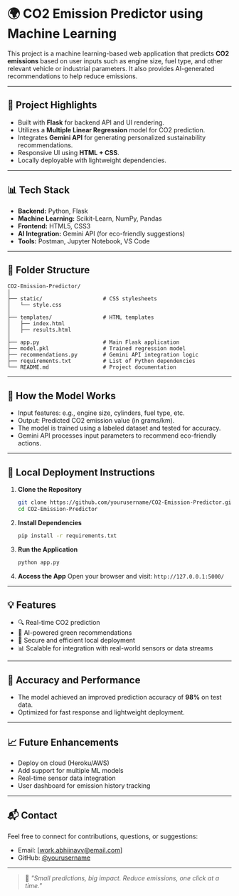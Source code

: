 
# 🌍 CO2 Emission Predictor using Machine Learning

This project is a machine learning-based web application that predicts **CO2 emissions** based on user inputs such as engine size, fuel type, and other relevant vehicle or industrial parameters. It also provides AI-generated recommendations to help reduce emissions.

---

## 📌 Project Highlights

- Built with **Flask** for backend API and UI rendering.
- Utilizes a **Multiple Linear Regression** model for CO2 prediction.
- Integrates **Gemini API** for generating personalized sustainability recommendations.
- Responsive UI using **HTML + CSS**.
- Locally deployable with lightweight dependencies.

---

## 📊 Tech Stack

- **Backend:** Python, Flask  
- **Machine Learning:** Scikit-Learn, NumPy, Pandas  
- **Frontend:** HTML5, CSS3  
- **AI Integration:** Gemini API (for eco-friendly suggestions)  
- **Tools:** Postman, Jupyter Notebook, VS Code  

---

## 📂 Folder Structure

```
CO2-Emission-Predictor/
│
├── static/                   # CSS stylesheets
│   └── style.css
│
├── templates/                # HTML templates
│   ├── index.html
│   ├── results.html
│
├── app.py                    # Main Flask application
├── model.pkl                 # Trained regression model
├── recommendations.py        # Gemini API integration logic
├── requirements.txt          # List of Python dependencies
└── README.md                 # Project documentation
```

---

## 🧠 How the Model Works

- Input features: e.g., engine size, cylinders, fuel type, etc.
- Output: Predicted CO2 emission value (in grams/km).
- The model is trained using a labeled dataset and tested for accuracy.
- Gemini API processes input parameters to recommend eco-friendly actions.

---

## 🚀 Local Deployment Instructions

1. **Clone the Repository**
   ```bash
   git clone https://github.com/yourusername/CO2-Emission-Predictor.git
   cd CO2-Emission-Predictor
   ```

2. **Install Dependencies**
   ```bash
   pip install -r requirements.txt
   ```

3. **Run the Application**
   ```bash
   python app.py
   ```

4. **Access the App**
   Open your browser and visit: `http://127.0.0.1:5000/`

---

## 💡 Features

- 🔍 Real-time CO2 prediction  
- 📢 AI-powered green recommendations  
- 🔐 Secure and efficient local deployment  
- 📊 Scalable for integration with real-world sensors or data streams  

---

## 🧪 Accuracy and Performance

- The model achieved an improved prediction accuracy of **98%** on test data.
- Optimized for fast response and lightweight deployment.

---

## 📈 Future Enhancements

- Deploy on cloud (Heroku/AWS)  
- Add support for multiple ML models  
- Real-time sensor data integration  
- User dashboard for emission history tracking  

---

## 📬 Contact

Feel free to connect for contributions, questions, or suggestions:

- Email: [work.abhiinavv@email.com]  
- GitHub: [@yourusername](https://github.com/mr-kamenari)   

---

> 🌱 *"Small predictions, big impact. Reduce emissions, one click at a time."*
